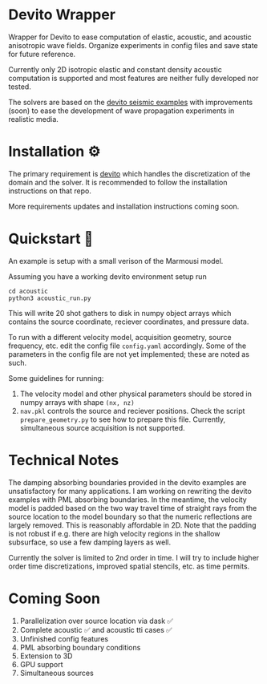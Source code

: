 # Devito Wrapper
Wrapper for Devito to ease computation of elastic, acoustic, and acoustic anisotropic wave fields. Organize experiments in config files and save state for future reference.

Currently only 2D isotropic elastic and constant density acoustic computation is supported and most features are neither fully developed nor tested.

The solvers are based on the [devito seismic examples](https://github.com/devitocodes/devito/tree/master/examples/seismic) with improvements (soon) to ease the development of wave propagation experiments in realistic media. 

# Installation :gear:

The primary requirement is [devito](https://github.com/devitocodes/devito) which handles the discretization of the domain and the solver. It is recommended to follow the installation instructions on that repo.

More requirements updates and installation instructions coming soon.

# Quickstart :rocket:

An example is setup with a small verison of the Marmousi model. 

Assuming you have a working devito environment setup run

```
cd acoustic
python3 acoustic_run.py
```

This will write 20 shot gathers to disk in numpy object arrays which contains the source coordinate, reciever coordinates, and pressure data. 

To run with a different velocity model, acquisition geometry, source frequency, etc. edit the config file `config.yaml` accordingly.
Some of the parameters in the config file are not yet implemented; these are noted as such. 

Some guidelines for running:

1) The velocity model and other physical parameters should be stored in numpy arrays with shape `(nx, nz)`
2) `nav.pkl` controls the source and reciever positions. Check the script `prepare_geometry.py` to see how to prepare this file. Currently, simultaneous source acquisition is not supported.

# Technical Notes

The damping absorbing boundaries provided in the devito examples are unsatisfactory for many applications. I am working on rewriting the devito examples with PML absorbing boundaries. In the meantime, the velocity model is padded based on the two way travel time of straight rays from the source location to the model boundary so that the numeric reflections are largely removed. This is reasonably affordable in 2D. Note that the padding is not robust if e.g. there are high velocity regions in the shallow subsurface, so use a few damping layers as well. 

Currently the solver is limited to 2nd order in time. I will try to include higher order time discretizations, improved spatial stencils, etc. as time permits. 

# Coming Soon

1. Parallelization over source location via dask :white_check_mark:
2. Complete acoustic :white_check_mark: and acoustic tti cases :white_check_mark:
3. Unfinished config features
4. PML absorbing boundary conditions
5. Extension to 3D
6. GPU support
7. Simultaneous sources
